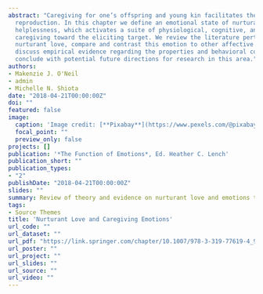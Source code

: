 ```yaml
---
abstract: "Caregiving for one’s offspring and young kin facilitates the evolutionary goal of successful
  reproduction. In this chapter we define an emotional state of nurturant love, elicited by cues of cuteness and
  helplessness, which activates a suite of physiological, cognitive, and behavioral changes facilitating
  caregiving toward the eliciting target. We review the literature pertaining to the elicitors and function of
  nurturant love, compare and contrast this emotion to other affective states that may promote caregiving,
  discuss empirical evidence regarding the properties and behavioral consequences of nurturant love, and
  conclude with potential future directions for research in this area."
authors:
- Makenzie J. O'Neil
- admin
- Michelle N. Shiota
date: "2018-04-21T00:00:00Z"
doi: ""
featured: false
image:
  caption: 'Image credit: [**Pixabay**](https://www.pexels.com/@pixabay)'
  focal_point: ""
  preview_only: false
projects: []
publication: '*The Function of Emotions*, Ed. Heather C. Lench'
publication_short: ""
publication_types:
- "2"
publishDate: "2018-04-21T00:00:00Z"
slides: ""
summary: Review of theory and evidence on nurturant love and emotions that foster caregiving.
tags:
- Source Themes
title: 'Nurturant Love and Caregiving Emotions'
url_code: ""
url_dataset: ""
url_pdf: "https://link.springer.com/chapter/10.1007/978-3-319-77619-4_9"
url_poster: ""
url_project: ""
url_slides: ""
url_source: ""
url_video: ""
---
```

